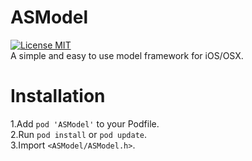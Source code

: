 # ASModel
[![License MIT](https://img.shields.io/badge/license-MIT-green.svg?style=flat)](https://raw.githubusercontent.com/jiaair/ASModel/master/LICENSE)&nbsp;\
A simple and easy to use model framework for iOS/OSX.

# Installation
1.Add `pod 'ASModel'` to your Podfile.\
2.Run `pod install` or `pod update`.\
3.Import `<ASModel/ASModel.h>`.

